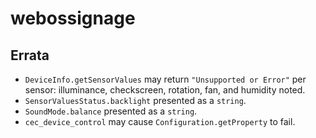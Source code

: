 # webossignage

## Errata
- `DeviceInfo.getSensorValues` may return `"Unsupported or Error"` per sensor: illuminance, checkscreen, rotation, fan, and humidity noted.
- `SensorValuesStatus.backlight` presented as a `string`.
- `SoundMode.balance` presented as a `string`.
- `cec_device_control` may cause `Configuration.getProperty` to fail.
